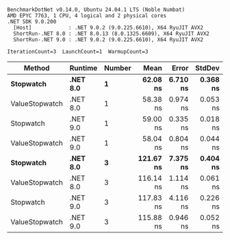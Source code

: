 ```

BenchmarkDotNet v0.14.0, Ubuntu 24.04.1 LTS (Noble Numbat)
AMD EPYC 7763, 1 CPU, 4 logical and 2 physical cores
.NET SDK 9.0.200
  [Host]            : .NET 9.0.2 (9.0.225.6610), X64 RyuJIT AVX2
  ShortRun-.NET 8.0 : .NET 8.0.13 (8.0.1325.6609), X64 RyuJIT AVX2
  ShortRun-.NET 9.0 : .NET 9.0.2 (9.0.225.6610), X64 RyuJIT AVX2

IterationCount=3  LaunchCount=1  WarmupCount=3  

```
| Method         | Runtime  | Number | Mean      | Error    | StdDev   | Min       | Max       | Gen0   | Allocated |
|--------------- |--------- |------- |----------:|---------:|---------:|----------:|----------:|-------:|----------:|
| **Stopwatch**      | **.NET 8.0** | **1**      |  **62.08 ns** | **6.710 ns** | **0.368 ns** |  **61.77 ns** |  **62.48 ns** | **0.0024** |      **40 B** |
| ValueStopwatch | .NET 8.0 | 1      |  58.38 ns | 0.974 ns | 0.053 ns |  58.34 ns |  58.44 ns |      - |         - |
| Stopwatch      | .NET 9.0 | 1      |  59.00 ns | 0.335 ns | 0.018 ns |  58.98 ns |  59.02 ns |      - |         - |
| ValueStopwatch | .NET 9.0 | 1      |  58.04 ns | 0.804 ns | 0.044 ns |  58.02 ns |  58.09 ns |      - |         - |
| **Stopwatch**      | **.NET 8.0** | **3**      | **121.67 ns** | **7.375 ns** | **0.404 ns** | **121.33 ns** | **122.12 ns** | **0.0024** |      **40 B** |
| ValueStopwatch | .NET 8.0 | 3      | 116.14 ns | 1.114 ns | 0.061 ns | 116.10 ns | 116.21 ns |      - |         - |
| Stopwatch      | .NET 9.0 | 3      | 117.83 ns | 4.116 ns | 0.226 ns | 117.67 ns | 118.09 ns |      - |         - |
| ValueStopwatch | .NET 9.0 | 3      | 115.88 ns | 0.946 ns | 0.052 ns | 115.83 ns | 115.93 ns |      - |         - |
